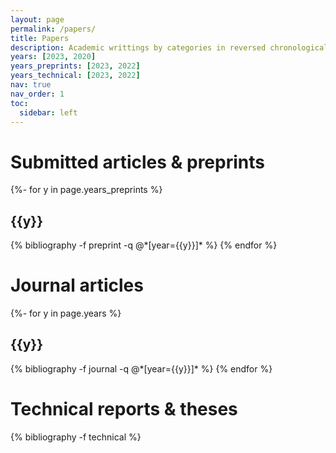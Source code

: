 ```yaml
---
layout: page
permalink: /papers/
title: Papers
description: Academic writtings by categories in reversed chronological order.
years: [2023, 2020]
years_preprints: [2023, 2022]
years_technical: [2023, 2022]
nav: true
nav_order: 1
toc:
  sidebar: left
---
```

<!-- _pages/publications.md -->
<div class="publications">

<h1>Submitted articles &amp; preprints</h1>
{%- for y in page.years_preprints %}
  <h2 class="year">{{y}}</h2>
  {% bibliography -f preprint -q @*[year={{y}}]* %}
{% endfor %}

<h1>Journal articles</h1>
{%- for y in page.years %}
  <h2 class="year">{{y}}</h2>
  {% bibliography -f journal -q @*[year={{y}}]* %}
{% endfor %}

<h1>Technical reports &amp; theses</h1>

{% bibliography -f technical %}

</div>
